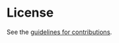 # License

See the
[guidelines for contributions](https://github.com/rgwilton/draft-yp-observability/blob/main/CONTRIBUTING.md).
